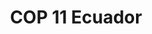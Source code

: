 ---
lang-ref: cop11-home
layout: compose
klass: compositionBlocks
title: COP 11 Ecuador
description: |
    11va Reunión de la Conferencia de las Partes de la 
    Manta, Ecuador
background:  https://static.inaturalist.org/photos/239501422/original.jpeg 
imageLicense: _Megaptera novaeangliae_ [observada](https://www.inaturalist.org/observations/139964582){:target="_blank"} por Siegfried Baesler cerca de Pto. López.
height: 90vh
parallax: true
cta:
  - text: VENUE
    href: 
    isPrimary: true

composition:
  - type: heroImage # the block type
  - type: stats
    data: home.stats
  - type: split
    data: home.curso   
  - type: product
    data: home.jaguar
  - type: features
    data: home.news
  - type: features
    data: cop11.cards  
permalink: /
---